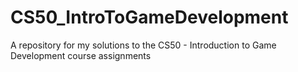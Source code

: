 # CS50_IntroToGameDevelopment
A repository for my solutions to the CS50 - Introduction to Game Development course assignments
